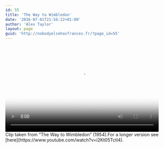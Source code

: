 ```yaml
---
id: 55
title: 'The Way to Wimbledon'
date: '2016-07-01T21:56:22+01:00'
author: 'Alex Taylor'
layout: page
guid: 'http://nobodyelsehasfrances.fr/?page_id=55'
---
```


<div class="wp-video" style="width: 480px;"><video class="wp-video-shortcode" controls="controls" height="272" id="video-55-1" poster="http://nobodyelsehasfrances.fr/wp-content/uploads/2016/07/The-Way-To-Wimbledon-Mobile-m4v-image.png" preload="metadata" width="480"><source src="http://nobodyelsehasfrances.fr/wp-content/uploads/2016/07/The-Way-To-Wimbledon-Mobile.m4v?_=1" type="video/mp4"></source><http://nobodyelsehasfrances.fr/wp-content/uploads/2016/07/The-Way-To-Wimbledon-Mobile.m4v></video></div><div>Clip taken from “The Way to Wimbledon” (1954).For a longer version see [here](https://www.youtube.com/watch?v=i2Kt05Tctl4).</div>